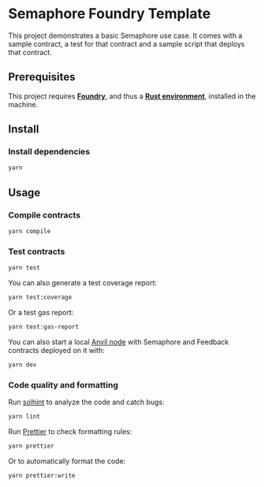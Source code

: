 # Semaphore Foundry Template

This project demonstrates a basic Semaphore use case. It comes with a sample contract, a test for that contract and a sample script that deploys that contract.

## Prerequisites

This project requires [**Foundry**](https://getfoundry.sh/), and thus a [**Rust environment**](https://www.rust-lang.org/), installed in the machine.

## Install

### Install dependencies

```bash
yarn
```

## Usage

### Compile contracts

```bash
yarn compile
```

### Test contracts

```bash
yarn test
```

You can also generate a test coverage report:

```bash
yarn test:coverage
```

Or a test gas report:

```bash
yarn test:gas-report
```

You can also start a local [Anvil node](https://book.getfoundry.sh/anvil/) with Semaphore and Feedback contracts deployed on it with:

```bash
yarn dev
```

### Code quality and formatting

Run [solhint](https://github.com/protofire/solhint) to analyze the code and catch bugs:

```bash
yarn lint
```

Run [Prettier](https://prettier.io/) to check formatting rules:

```bash
yarn prettier
```

Or to automatically format the code:

```bash
yarn prettier:write
```
